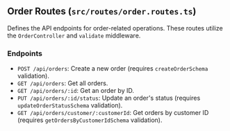 ## Order Routes (`src/routes/order.routes.ts`)

Defines the API endpoints for order-related operations. These routes utilize the `OrderController` and `validate` middleware.

### Endpoints

- `POST /api/orders`: Create a new order (requires `createOrderSchema` validation).
- `GET /api/orders`: Get all orders.
- `GET /api/orders/:id`: Get an order by ID.
- `PUT /api/orders/:id/status`: Update an order's status (requires `updateOrderStatusSchema` validation).
- `GET /api/orders/customer/:customerId`: Get orders by customer ID (requires `getOrdersByCustomerIdSchema` validation).
